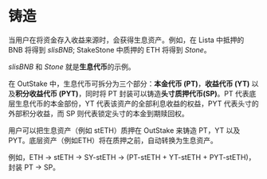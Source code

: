 # 铸造

当用户在将资金存入收益来源时，会获得生息资产。例如，在 Lista 中抵押的 BNB 将得到 _slisBNB_; StakeStone 中质押的 ETH 将得到 _Stone_。

_slisBNB_ 和 _Stone_ 就是**生息代币**的示例。

在 OutStake 中，生息代币可拆分为三个部分：**本金代币 (PT)**，**收益代币 (YT)** 以及**积分收益代币 (PYT)**，同时将 PT 封装可以铸造**头寸质押代币(SP)**。PT 代表底层生息代币的本金部份，YT 代表该资产的全部利息收益的权益，PYT 代表头寸的外部积分收益，而 SP 则代表锁定头寸的本金到期赎回权。

用户可以把生息资产（例如 stETH）质押在 OutStake 来铸造 PT，YT 以及 PYT。底层资产（例如ETH）将在质押之前，自动转换为生息资产。

例如，ETH → stETH → SY-stETH → (PT-stETH + YT-stETH + PYT-stETH)，封装 PT → SP。
